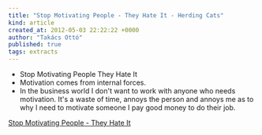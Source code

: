 ```yaml
---
title: "Stop Motivating People - They Hate It - Herding Cats"
kind: article
created_at: 2012-05-03 22:22:22 +0000
author: "Takács Ottó"
published: true
tags: extracts
---
```

- Stop Motivating People They Hate It
- Motivation comes from internal forces. 
- In the business world I don't want to work with anyone who needs motivation. It's a waste of time, annoys the person and annoys me as to why I need to motivate someone I pay good money to do their job. 

[Stop Motivating People - They Hate It](http://herdingcats.typepad.com/my_weblog/2012/04/stop-motivating-people-they-hate-it.html)

<div class='old-comments'></div>